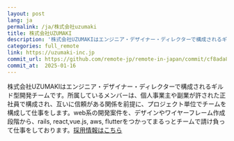 ```yaml
---
layout: post
lang: ja
permalink: /ja/株式会社uzumaki
title: 株式会社UZUMAKI
description: '株式会社UZUMAKIはエンジニア・デザイナー・ディレクターで構成されるギルド型開発チームです。所属しているメンバーは、個人事業主や副業が許された正社員で構成され、互いに信頼がある関係を前提に、プロジェクト単位でチームを構成して仕事をします。web系の開発案件を、デザインやワイヤーフレーム作成段階から、rails, react,vue.js, aws, flutterをつかってまるっとチームで請け負って仕事をしております。採用情報はこちら'
categories: full_remote
link: https://uzumaki-inc.jp
commit_url: https://github.com/remote-jp/remote-in-japan/commit/cf8ada8eae0f29603e476cd235d4527e9ea268e4
commit_at:  2025-01-16
---
```


<p>株式会社UZUMAKIはエンジニア・デザイナー・ディレクターで構成されるギルド型開発チームです。所属しているメンバーは、個人事業主や副業が許された正社員で構成され、互いに信頼がある関係を前提に、プロジェクト単位でチームを構成して仕事をします。web系の開発案件を、デザインやワイヤーフレーム作成段階から、rails, react,vue.js, aws, flutterをつかってまるっとチームで請け負って仕事をしております。<a href="https://job.uzumaki-inc.jp/">採用情報はこちら</a></p>
